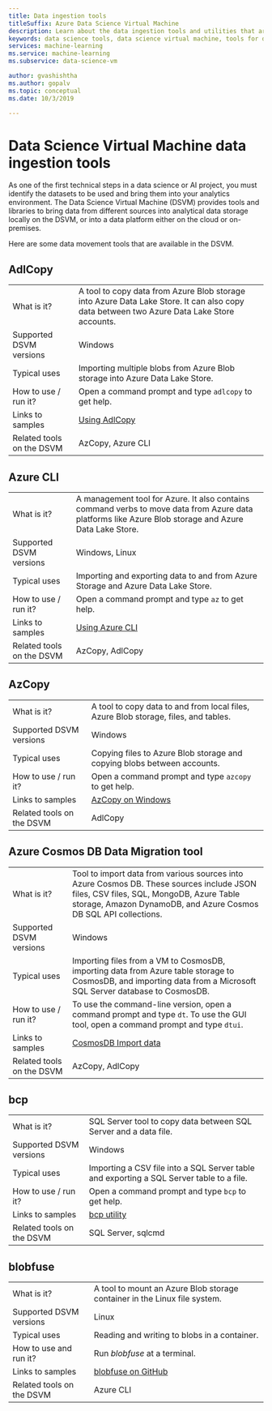 ```yaml
---
title: Data ingestion tools
titleSuffix: Azure Data Science Virtual Machine 
description: Learn about the data ingestion tools and utilities that are preinstalled on the Data Science Virtual Machine.
keywords: data science tools, data science virtual machine, tools for data science, linux data science
services: machine-learning
ms.service: machine-learning
ms.subservice: data-science-vm

author: gvashishtha
ms.author: gopalv
ms.topic: conceptual
ms.date: 10/3/2019

---
```


# Data Science Virtual Machine data ingestion tools

As one of the first technical steps in a data science or AI project, you must identify the datasets to be used and bring them into your analytics environment. The Data Science Virtual Machine (DSVM) provides tools and libraries to bring data from different sources into analytical data storage locally on the DSVM, or into a data platform either on the cloud or on-premises.

Here are some data movement tools that are available in the DSVM.

## AdlCopy

|    |           |
| ------------- | ------------- |
| What is it?   | A tool to copy data from Azure Blob storage into Azure Data Lake Store. It can also copy data between two Azure Data Lake Store accounts.      |
| Supported DSVM versions      | Windows      |
| Typical uses      | Importing multiple blobs from Azure Blob storage into Azure Data Lake Store.      |
|  How to use / run it?    |   Open a command prompt and type `adlcopy` to get help.    |
| Links to samples      | [Using AdlCopy](https://docs.microsoft.com/azure/data-lake-store/data-lake-store-copy-data-azure-storage-blob)      |
| Related tools on the DSVM      | AzCopy, Azure CLI     |

## Azure CLI

|    |           |
| ------------- | ------------- |
| What is it?   | A management tool for Azure. It also contains command verbs to move data from Azure data platforms like Azure Blob storage and Azure Data Lake Store.     |
| Supported DSVM versions      | Windows, Linux     |
| Typical uses      | Importing and exporting data to and from Azure Storage and Azure Data Lake Store.      |
|  How to use / run it?    |   Open a command prompt and type `az` to get help.    |
| Links to samples      | [Using Azure CLI](https://docs.microsoft.com/cli/azure)     |
| Related tools on the DSVM      | AzCopy, AdlCopy      |


## AzCopy

|    |           |
| ------------- | ------------- |
| What is it?   | A tool to copy data to and from local files, Azure Blob storage, files, and tables.      |
| Supported DSVM versions      | Windows      |
| Typical uses      | Copying files to Azure Blob storage and copying blobs between accounts.      |
|  How to use / run it?    |   Open a command prompt and type `azcopy` to get help.    |
| Links to samples      | [AzCopy on Windows](https://docs.microsoft.com/azure/storage/common/storage-use-azcopy)      |
| Related tools on the DSVM      | AdlCopy     |


## Azure Cosmos DB Data Migration tool

|    |           |
| ------------- | ------------- |
| What is it?   | Tool to import data from various sources into Azure Cosmos DB. These sources include JSON files, CSV files, SQL, MongoDB, Azure Table storage, Amazon DynamoDB, and Azure Cosmos DB SQL API collections.      |
| Supported DSVM versions      | Windows      |
| Typical uses      | Importing files from a VM to CosmosDB, importing data from Azure table storage to CosmosDB, and importing data from a Microsoft SQL Server database to CosmosDB.     |
|  How to use / run it?    |   To use the command-line version, open a command prompt and type `dt`. To use the GUI tool, open a command prompt and type `dtui`.    |
| Links to samples      | [CosmosDB Import data](https://docs.microsoft.com/azure/cosmos-db/import-data)      |
| Related tools on the DSVM      | AzCopy, AdlCopy      |


## bcp

|    |           |
| ------------- | ------------- |
| What is it?   | SQL Server tool to copy data between SQL Server and a data file.      |
| Supported DSVM versions      | Windows      |
| Typical uses      | Importing a CSV file into a SQL Server table and exporting a SQL Server table to a file.      |
|  How to use / run it?    |   Open a command prompt and type `bcp` to get help.    |
| Links to samples      | [bcp utility](https://docs.microsoft.com/sql/tools/bcp-utility)      |
| Related tools on the DSVM      | SQL Server, sqlcmd      |

## blobfuse

|    |           |
| ------------- | ------------- |
| What is it?   | A tool to mount an Azure Blob storage container in the Linux file system.      |
| Supported DSVM versions      | Linux      |
| Typical uses      | Reading and writing to blobs in a container.      |
|  How to use and run it?    |   Run _blobfuse_ at a terminal.    |
| Links to samples      | [blobfuse on GitHub](https://github.com/Azure/azure-storage-fuse)      |
| Related tools on the DSVM      | Azure CLI      |
